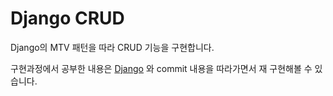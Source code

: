 # Django CRUD

Django의 MTV 패턴을 따라 CRUD 기능을 구현합니다.

구현과정에서 공부한 내용은 [Django](https://github.com/holawan/TIL/tree/master/Django) 와 commit 내용을 따라가면서 재 구현해볼 수 있습니다.



